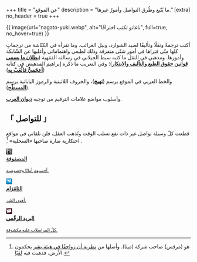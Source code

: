 +++
title = "عن الموقع"
description = "ما يُتّبع وطُرق التواصل وأمورٌ غيرها."
[extra]
no_header = true
+++

{{ image(url="nagato-yuki.webp", alt="ناغاتو تكتب اختراقًا", full=true, no_hover=true) }}


أكتب ترجمةً ونقلًا وتأليفًا لصيد الشوارد، ونيل الغرائب. وما تقرأه في الكنّاشة من ترجماتٍ كلها منّي فتراها في أمور شتّى متفرقة وذلك لطبعي واهتماماتي وأغلبها عن الشّابكة وأمورها. ومذهبي في النقل ما كتبه سبط الجيلاني في رسالته الفقهية ([**بطلان ما يسمى قوانين حقوق الطبع والتأليف والابتكار**](https://web.archive.org/web/20230122070200/https://www.a7bash.com/story.php?action=show&id=289))؛ وفي التعريب ما ذكره إبراهيم المدهيش في كتابه ([**أعجَميٌّ فالْعَبْ بِه**](https://shamela.ws/book/150958))

والخط العربي في الموقع برسم ([**بَهيج**](https://github.com/EkType/Baloo2))، والحروف اللاتينية والرموز اليابانية برسم ([**المسطّح**](https://fonts.google.com/noto/specimen/Noto+Sans+JP)).

وأسلوب مواضع علامات الترقيم من توجيه [**ديوان العرب**](https://www.diwanalarab.com/%D8%B9%D9%84%D8%A7%D9%85%D8%A7%D8%AA-%D8%A7%D9%84%D8%AA%D8%B1%D9%82%D9%8A%D9%85-%D9%81%D9%8A).


## **「 للتواصل 」**

 قطعت كلّ وسيلة تواصل غير ذات نفع تسلب الوقت وتُذهب العقل، فلن تلقاني في مواقع احتكارية ضارة صاحبها «السحلية» [^1] .

<div class="icon-grid">

<a href="https://matrix.to/#/@nanashigonbee:midov.pl">
<img class="transparent no-hover pixels drop-shadow icon" src="icons/matrix.gif" alt="Pixel art Matrix icon." />
<div class="details">
<strong>المصفوفة</strong>
<p><small>أحسنهم أمانًا وخصوصية.</small></p>
</div>
</a>

<a href="https://t.me/ful4ni">
<img class="transparent no-hover pixels drop-shadow icon" src="icons/telegram.gif" alt="Pixel art Telegram icon." />
<div class="details">
<strong>التِلِڤرَام</strong>
<p><small>أهون الشر.</small></p>
</div>
</a>

<a href="mailto:nanashi@cocaine.ninja">
<img class="transparent no-hover pixels drop-shadow icon" src="icons/email.gif" alt="Pixel art Email icon." />
<div class="details">
<strong>البريد الرقّمي</strong>
<p><small>كلّ المراسلات عليه مكشوفة.</small></p>
</div>
</a>

</div>

[^1]: هو (مرقس) صاحب شركة (ميتا). وأصلها من [نظرية أن زواحفًا في هيئة بشر](https://ar.wikipedia.org/wiki/%D9%86%D8%B8%D8%B1%D9%8A%D8%A9_%D9%85%D8%A4%D8%A7%D9%85%D8%B1%D8%A9_%D8%A7%D9%84%D8%B2%D8%A7%D8%AD%D9%81%D9%8A%D9%86)  يحكمون الأرض، فذهبت فيه [لقبًا](https://www.youtube.com/watch?v=jiudBq7z8wk).